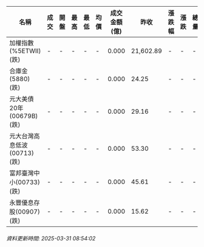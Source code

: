 | 名稱 | 成交 | 開盤 | 最高 | 最低 | 均價 | 成交金額(億) | 昨收 | 漲跌幅 | 漲跌 | 總量 | 昨量 | 振幅 |
| -------- | -------- | -------- | -------- |-------- | -------- | -------- |-------- |-------- |-------- | -------- | -------- |-------- |
|加權指數(%5ETWII) (跌)|-|-|-|-|-|0.000|21,602.89|-|-|-|-|0.00%|
|合庫金(5880) (跌)|-|-|-|-|-|0.000|24.25|-|-|-|-|0.00%|
|元大美債20年(00679B) (跌)|-|-|-|-|-|0.000|29.16|-|-|-|-|0.00%|
|元大台灣高息低波(00713) (跌)|-|-|-|-|-|0.000|53.30|-|-|-|-|0.00%|
|富邦臺灣中小(00733) (跌)|-|-|-|-|-|0.000|45.61|-|-|-|-|0.00%|
|永豐優息存股(00907) (跌)|-|-|-|-|-|0.000|15.62|-|-|-|-|0.00%|
###### 資料更新時間: 2025-03-31 08:54:02